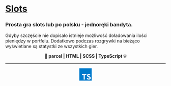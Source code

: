 # [Slots]

### Prosta gra slots lub po polsku - jednoręki bandyta.
Gdyby szczęście nie dopisało istnieje możliwość doładowania ilości pieniędzy w portfelu. Dodatkowo podczas rozgrywki na bieżąco wyświetlane są statystki ze wszystkich gier.

**<p align="center"> :wrench: parcel | HTML | SCSS | TypeScript :bulb: </p>**

[Slots]: <https://slots-online.netlify.app/>

<hr>
<p align="center">
<a href="https://www.typescriptlang.org/" target="_blank" rel="noreferrer"> <img src="https://raw.githubusercontent.com/devicons/devicon/master/icons/typescript/typescript-original.svg" alt="typescript" width="40" height="40"/> </a>
</p>
